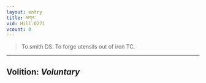 ```yaml
---
layout: entry
title: མགར་
vid: Hill:0271
vcount: 0
---
```

> To smith DS\. To forge utensils out of iron TC\.

---
Volition: _Voluntary_
---

